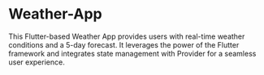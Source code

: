 # Weather-App
This Flutter-based Weather App provides users with real-time weather conditions and a 5-day forecast. It leverages the power of the Flutter framework and integrates state management with Provider for a seamless user experience.
